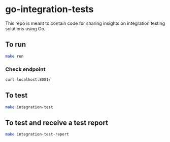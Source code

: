 # go-integration-tests
This repo is meant to contain code for sharing insights on integration testing solutions using Go.

## To run

```bash
make run
```

### Check endpoint
```bash
curl localhost:8081/
```

## To test
```bash
make integration-test
```

## To test and receive a test report
```bash
make integration-test-report
```